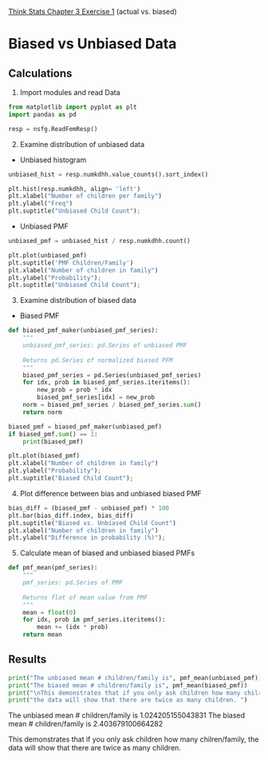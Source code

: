 [Think Stats Chapter 3 Exercise 1](http://greenteapress.com/thinkstats2/html/thinkstats2004.html#toc31) (actual vs. biased)

# Biased vs Unbiased Data
## Calculations
1. Import modules and read Data

```python
from matplotlib import pyplot as plt
import pandas as pd

resp = nsfg.ReadFemResp()
```

2. Examine distribution of unbiased data

* Unbiased histogram

```python
unbiased_hist = resp.numkdhh.value_counts().sort_index()

plt.hist(resp.numkdhh, align= 'left')
plt.xlabel("Number of children per family")
plt.ylabel("Freq")
plt.suptitle("Unbiased Child Count");
```
* Unbiased PMF

```python
unbiased_pmf = unbiased_hist / resp.numkdhh.count()

plt.plot(unbiased_pmf)
plt.suptitle('PMF Children/Family')
plt.xlabel("Number of children in family")
plt.ylabel("Probability");
plt.suptitle("Unbiased Child Count");
```

3. Examine distribution of biased data

* Biased PMF

```python
def biased_pmf_maker(unbiased_pmf_series):
    """
    unbiased_pmf_series: pd.Series of unbiased PMF 
    
    Returns pd.Series of normalized biased PFM
    """
    biased_pmf_series = pd.Series(unbiased_pmf_series)
    for idx, prob in biased_pmf_series.iteritems():
        new_prob = prob * idx
        biased_pmf_series[idx] = new_prob
    norm = biased_pmf_series / biased_pmf_series.sum()
    return norm

biased_pmf = biased_pmf_maker(unbiased_pmf)
if biased_pmf.sum() == 1:
    print(biased_pmf)

plt.plot(biased_pmf)
plt.xlabel("Number of children in family")
plt.ylabel("Probability");
plt.suptitle("Biased Child Count");

```

4. Plot difference between bias and unbiased biased PMF

```python
bias_diff = (biased_pmf - unbiased_pmf) * 100
plt.bar(bias_diff.index, bias_diff)
plt.suptitle("Biased vs. Unbiased Child Count")
plt.xlabel("Number of children in family")
plt.ylabel("Difference in probability (%)");
```

5. Calculate mean of biased and unbiased biased PMFs

```python
def pmf_mean(pmf_series):
    """
    pmf_series: pd.Series of PMF
    
    Returns flot of mean value from PMF
    """
    mean = float(0)
    for idx, prob in pmf_series.iteritems():
        mean += (idx * prob)
    return mean
```
## Results
```python
print("The unbiased mean # children/family is", pmf_mean(unbiased_pmf))
print("The biased mean # children/family is", pmf_mean(biased_pmf))
print("\nThis demonstrates that if you only ask children how many chilren/family,")
print("the data will show that there are twice as many children. ")
```

The unbiased mean # children/family is 1.024205155043831
The biased mean # children/family is 2.403679100664282

This demonstrates that if you only ask children how many chilren/family,
the data will show that there are twice as many children. 

